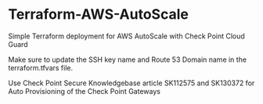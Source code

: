 # Terraform-AWS-AutoScale
Simple Terraform deployment for AWS AutoScale with Check Point Cloud Guard

Make sure to update the SSH key name and Route 53 Domain name in the terraform.tfvars file.

Use Check Point Secure Knowledgebase article SK112575 and SK130372 for Auto Provisioning of the Check Point Gateways
